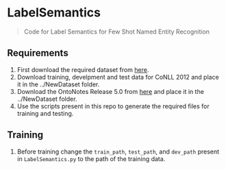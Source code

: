 # LabelSemantics
> Code for Label Semantics for Few Shot Named Entity Recognition

## Requirements
1. First download the required dataset from [here](https://cemantix.org/conll/2012/data.html).
2. Download training, develpment and test data for CoNLL 2012 and place it in the ../NewDataset folder.
3. Download the OntoNotes Release 5.0 from [here](https://borealisdata.ca/dataset.xhtml?persistentId=doi:10.5683/SP2/KPKFPI) and place it in the ../NewDataset folder.
4. Use the scripts present in this repo to generate the required files for training and testing.

## Training
1. Before training change the `train_path`, `test_path`, and `dev_path` present in `LabelSemantics.py` to the path of the training data.